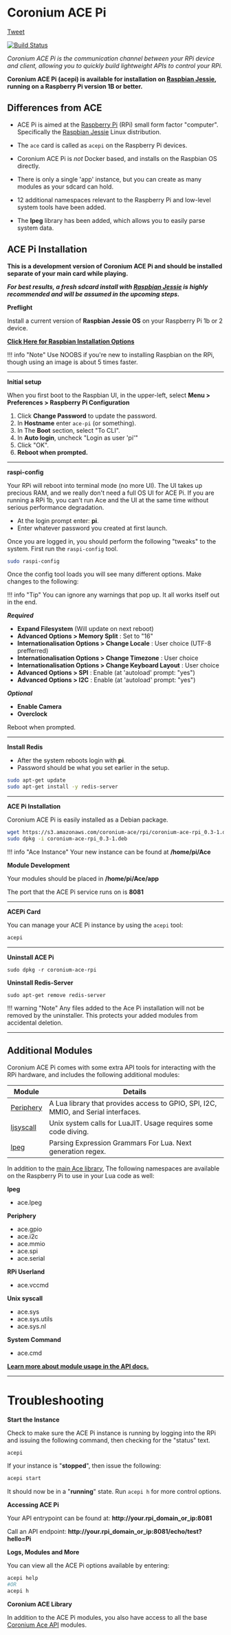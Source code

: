 # Coronium ACE Pi

<a href="https://twitter.com/share" class="twitter-share-button" data-via="develephant" data-size="large" data-hashtags="coroniumacerpi">Tweet</a>
<script>!function(d,s,id){var js,fjs=d.getElementsByTagName(s)[0],p=/^http:/.test(d.location)?'http':'https';if(!d.getElementById(id)){js=d.createElement(s);js.id=id;js.src=p+'://platform.twitter.com/widgets.js';fjs.parentNode.insertBefore(js,fjs);}}(document, 'script', 'twitter-wjs');</script>

[![Build Status](https://drone.io/github.com/coronium-io/coronium-ace-raspbian/status.png)](https://drone.io/github.com/coronium-io/coronium-ace-raspbian/latest)

*Coronium ACE Pi is the communication channel between your RPi device and client, allowing you to quickly build lightweight APIs to control your RPi.*

__Coronium ACE Pi (acepi) is available for installation on [Raspbian Jessie](https://www.raspberrypi.org/downloads/raspbian/), running on a Raspberry Pi version 1B or better.__

## Differences from ACE

 - ACE Pi is aimed at the [Raspberry Pi](https://www.raspberrypi.org) (RPi) small form factor "computer".  Specifically the [Raspbian Jessie](https://www.raspberrypi.org/downloads/raspbian/) Linux distribution.
 
 - The `ace` card is called as `acepi` on the Raspberry Pi devices.

 - Coronium ACE Pi is _not_ Docker based, and installs on the Raspbian OS directly.

 - There is only a single 'app' instance, but you can create as many modules as your sdcard can hold.
 
 - 12 additional namespaces relevant to the Raspberry Pi and low-level system tools have been added.
 
 - The __lpeg__ library has been added, which allows you to easily parse system data.
 
## ACE Pi Installation

__This is a development version of Coronium ACE Pi and should be installed separate of your main card while playing.__
  

___For best results, a fresh sdcard install with [Raspbian Jessie](https://www.raspberrypi.org/downloads/raspbian/) is highly recommended and will be assumed in the upcoming steps.___

__Preflight__

Install a current version of __Raspbian Jessie OS__ on your Raspberry Pi 1b or 2 device.

__[Click Here for Raspbian Installation Options](https://www.raspberrypi.org/downloads/)__

!!! info "Note"
  Use NOOBS if you're new to installing Raspbian on the RPi, though using an image is about 5 times faster.

---

__Initial setup__

When you first boot to the Raspbian UI, in the upper-left, select __Menu > Preferences > Raspberry Pi Configuration__

 1. Click __Change Password__ to update the password.
 1. In __Hostname__ enter `ace-pi` (or something).
 1. In The __Boot__ section, select "To CLI".
 1. In __Auto login__, uncheck "Login as user 'pi'"
 1. Click "OK".
 1. __Reboot when prompted.__
 
---
 
__raspi-config__

Your RPi will reboot into terminal mode (no more UI). The UI takes up precious RAM, and we really don't need a full OS UI for ACE Pi. If you are running a RPi 1b, you can't run Ace and the UI at the same time without serious performance degradation.

 - At the login prompt enter: __pi__.
 - Enter whatever password you created at first launch.

Once you are logged in, you should perform the following "tweaks" to the system. First run the `raspi-config` tool.

```bash
sudo raspi-config
```

Once the config tool loads you will see many different options. Make changes to the following:

!!! info "Tip"
  You can ignore any warnings that pop up. It all works itself out in the end.
  
___Required___
  
  - __Expand Filesystem__ (Will update on next reboot)
  - __Advanced Options > Memory Split__ : Set to "16"
  - __Internationalisation Options > Change Locale__ : User choice (UTF-8 prefferred)
  - __Internationalisation Options > Change Timezone__ : User choice
  - __Internationalisation Options > Change Keyboard Layout__ : User choice
  - __Advanced Options > SPI__ : Enable (at 'autoload' prompt: "yes")
  - __Advanced Options > I2C__ : Enable (at 'autoload' prompt: "yes")
  
___Optional___
  
  - __Enable Camera__
  - __Overclock__
  
Reboot when prompted.

---

__Install Redis__

 - After the system reboots login with __pi__.
 - Password should be what you set earlier in the setup.

```bash
sudo apt-get update
sudo apt-get install -y redis-server
```

---

__ACE Pi Installation__

Coronium ACE Pi is easily installed as a Debian package.

```bash
wget https://s3.amazonaws.com/coronium-ace/rpi/coronium-ace-rpi_0.3-1.deb
sudo dpkg -i coronium-ace-rpi_0.3-1.deb
```

!!! info "Ace Instance"
  Your new instance can be found at __/home/pi/Ace__


__Module Development__

Your modules should be placed in __/home/pi/Ace/app__

The port that the ACE Pi service runs on is __8081__

---

__ACEPi Card__

You can manage your ACE Pi instance by using the `acepi` tool:

```bash
acepi
```

---

__Uninstall ACE Pi__

`sudo dpkg -r coronium-ace-rpi`

__Uninstall Redis-Server__

`sudo apt-get remove redis-server`

!!! warning "Note"
  Any files added to the Ace Pi installation will not be removed by the uninstaller. This protects your added modules from accidental deletion.

---

## Additional Modules

Coronium ACE Pi comes with some extra API tools for interacting with the RPi hardware, and includes the following additional modules:

Module|Details
------|-------
[Periphery](https://github.com/vsergeev/lua-periphery/tree/master/docs)|A Lua library that provides access to GPIO, SPI, I2C, MMIO, and Serial interfaces.
[ljsyscall](https://github.com/justincormack/ljsyscall)|Unix system calls for LuaJIT. Usage requires some code diving.
[lpeg](http://www.inf.puc-rio.br/~roberto/lpeg/)|Parsing Expression Grammars For Lua. Next generation regex.

In addition to the [main Ace library](ace_api.md), The following namespaces are available on the Raspberry Pi to use in your Lua code as well:

__lpeg__

  - ace.lpeg
  
__Periphery__

  - ace.gpio
  - ace.i2c
  - ace.mmio
  - ace.spi
  - ace.serial
  
__RPi Userland__

  - ace.vccmd
  
__Unix syscall__

  - ace.sys
  - ace.sys.utils
  - ace.sys.nl
  
__System Command__

  - ace.cmd
  
__[Learn more about module usage in the API docs.](ace_pi_api.md)__

---

# Troubleshooting

__Start the Instance__

Check to make sure the ACE Pi instance is running by logging into the RPi and issuing the following command, then checking for the "status" text.

```bash
acepi
```

If your instance is "__stopped__", then issue the following:

```bash
acepi start
```

It should now be in a "__running__" state. Run `acepi h` for more control options.

__Accessing ACE Pi__

Your API entrypoint can be found at: __http:\/\/your.rpi_domain_or_ip:8081__

Call an API endpoint: __http:\/\/your.rpi_domain_or_ip:8081/echo/test?hello=Pi__


__Logs, Modules and More__

You can view all the ACE Pi options available by entering:

```bash
acepi help
#OR
acepi h
```

__Coronium ACE Library__

In addition to the ACE Pi modules, you also have access to all the base [Coronium Ace API](ace_api.md) modules.
